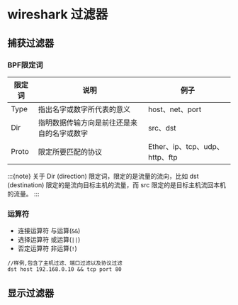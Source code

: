 # wireshark 过滤器

## 捕获过滤器

### BPF限定词

| 限定词   | 说明                    | 例子                        |
| ----- | --------------------- | ------------------------- |
| Type  | 指出名字或数字所代表的意义         | host、net、port             |
| Dir   | 指明数据传输方向是前往还是来自的名字或数字 | src、dst                   |
| Proto | 限定所要匹配的协议             | Ether、ip、tcp、udp、http、ftp |

:::{note}
关于 Dir (direction) 限定词，限定的是流量的流向，比如 dst (destination) 限定的是流向目标主机的流量，而 src 限定的是目标主机流回本机的流量。
:::

### 运算符

- 连接运算符 与运算(`&&`)
- 选择运算符 或运算(`||`)
- 否定运算符 非运算(`!`)

```guess
//样例,包含了主机过滤、端口过滤以及协议过滤
dst host 192.168.0.10 && tcp port 80
```

## 显示过滤器
